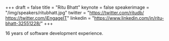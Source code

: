 +++
draft = false
title = "Ritu Bhatt"
keynote = false
speakerimage = "/img/speakers/ritubhatt.jpg"
twitter = "https://twitter.com/ritudb/ https://twitter.com/iEngageIT"
linkedin = "https://www.linkedin.com/in/ritu-bhatt-32551228/"
+++

16 years of software development experience.